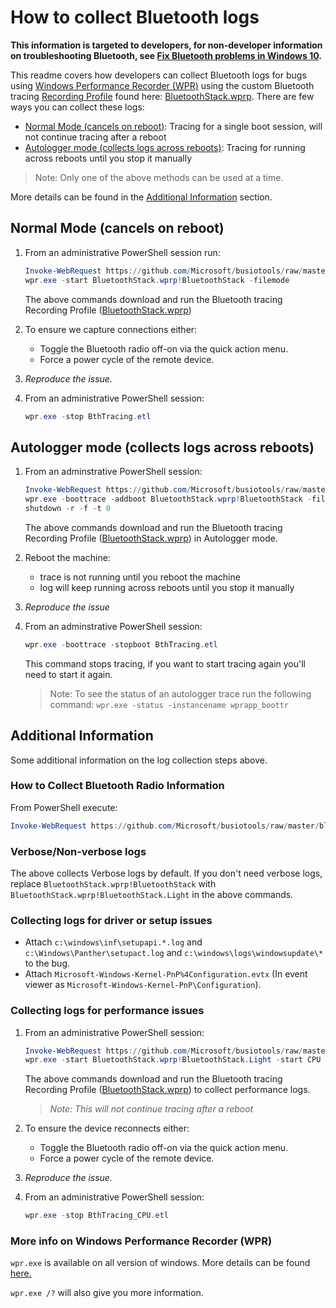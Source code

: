 # How to collect Bluetooth logs

**This information is targeted to developers, for non-developer information on troubleshooting Bluetooth, see [Fix Bluetooth problems in Windows 10](https://support.microsoft.com/en-us/help/14169/windows-10-fix-bluetooth-problems).**

This readme covers how developers can collect Bluetooth logs for bugs using [Windows Performance Recorder (WPR)](https://docs.microsoft.com/en-us/windows-hardware/test/wpt/introduction-to-wpr) using the custom Bluetooth tracing [Recording Profile](https://docs.microsoft.com/en-us/windows-hardware/test/wpt/wpr-quick-start#using-recording-profiles) found here: [BluetoothStack.wprp](./BluetoothStack.wprp). There are few ways you can collect these logs:
* [Normal Mode (cancels on reboot)](#Normal-Mode-cancels-on-reboot): Tracing for a single boot session, will not continue tracing after a reboot
* [Autologger mode (collects logs across reboots)](#Autologger-mode-collects-logs-across-reboots): Tracing for running across reboots until you stop it manually
> Note: Only one of the above methods can be used at a time.

More details can be found in the [Additional Information](#Additional-Information) section.

## Normal Mode (cancels on reboot)
1. From an administrative PowerShell session run:

    ```powershell
    Invoke-WebRequest https://github.com/Microsoft/busiotools/raw/master/bluetooth/tracing/BluetoothStack.wprp -outfile .\BluetoothStack.wprp
    wpr.exe -start BluetoothStack.wprp!BluetoothStack -filemode
    ```
    The above commands download and run the Bluetooth tracing Recording Profile ([BluetoothStack.wprp](./BluetoothStack.wprp))

1. To ensure we capture connections either:
    * Toggle the Bluetooth radio off-on via the quick action menu.
    * Force a power cycle of the remote device.

1. *Reproduce the issue.*

1. From an administrative PowerShell session:
    ```powershell
    wpr.exe -stop BthTracing.etl
    ````
## Autologger mode (collects logs across reboots)
1. From an adminstrative PowerShell session:
     ```powershell
    Invoke-WebRequest https://github.com/Microsoft/busiotools/raw/master/bluetooth/tracing/BluetoothStack.wprp -UseBasicParsing -outfile .\BluetoothStack.wprp
    wpr.exe -boottrace -addboot BluetoothStack.wprp!BluetoothStack -filemode
    shutdown -r -f -t 0
    ```
    The above commands download and run the Bluetooth tracing Recording Profile ([BluetoothStack.wprp](./BluetoothStack.wprp)) in Autologger mode.
1. Reboot the machine:
    * trace is not running until you reboot the machine
    * log will keep running across reboots until you stop it manually
1. *Reproduce the issue*

1. From an adminstrative PowerShell session:
    ```powershell
    wpr.exe -boottrace -stopboot BthTracing.etl
    ```
    This command stops tracing, if you want to start tracing again you'll need to start it again.

    > Note: To see the status of an autologger trace run the following command:
    `wpr.exe -status -instancename wprapp_boottr`

## Additional Information

Some additional information on the log collection steps above.

### How to Collect Bluetooth Radio Information
From PowerShell execute:
```powershell
Invoke-WebRequest https://github.com/Microsoft/busiotools/raw/master/bluetooth/tracing/GetBluetoothRadioInfo.ps1 -UseBasicParsing | iex
```

### Verbose/Non-verbose logs
The above collects Verbose logs by default. If you don't need verbose logs, replace ``BluetoothStack.wprp!BluetoothStack`` with ``BluetoothStack.wprp!BluetoothStack.Light`` in the above commands.

### Collecting logs for driver or setup issues
* Attach `c:\windows\inf\setupapi.*.log` and `c:\Windows\Panther\setupact.log` and `c:\windows\logs\windowsupdate\*` to the bug.
* Attach `Microsoft-Windows-Kernel-PnP%4Configuration.evtx` (In event viewer as `Microsoft-Windows-Kernel-PnP\Configuration`).

### Collecting logs for performance issues
1. From an administrative PowerShell session:
    ```powershell
    Invoke-WebRequest https://github.com/Microsoft/busiotools/raw/master/bluetooth/tracing/BluetoothStack.wprp -outfile .\BluetoothStack.wprp
    wpr.exe -start BluetoothStack.wprp!BluetoothStack.Light -start CPU -filemode
    ```
    The above commands download and run the Bluetooth tracing Recording Profile ([BluetoothStack.wprp](./BluetoothStack.wprp)) to collect performance logs.
    >*Note: This will not continue tracing after a reboot*
1. To ensure the device reconnects either:
    * Toggle the Bluetooth radio off-on via the quick action menu.
    * Force a power cycle of the remote device.

1. *Reproduce the issue.*

1. From an administrative PowerShell session:
    ```powershell
    wpr.exe -stop BthTracing_CPU.etl
    ````

### More info on Windows Performance Recorder (WPR)
`wpr.exe` is available on all version of windows. More details can be found [here.](https://docs.microsoft.com/en-us/windows-hardware/test/wpt/wpr-command-line-options)

`wpr.exe /?` will also give you more information.
